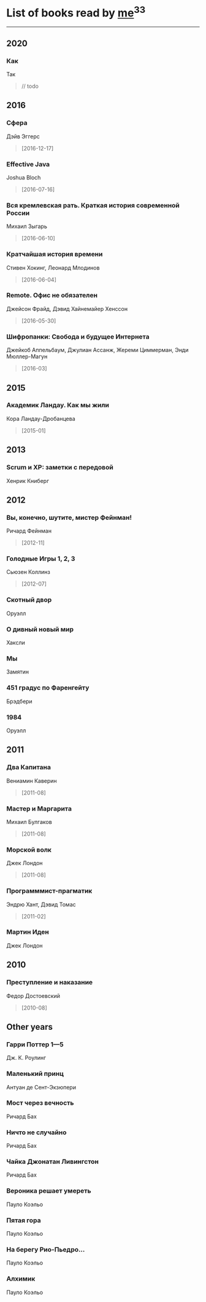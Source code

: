# List of books read by [me](http://www.knigopis.com/#/me/books?u=uJ7AN6q0Bl)<sup>33</sup>
---

## 2020

### Как
Так
> // todo



## 2016

### Сфера
Дэйв Эггерс
> [2016-12-17] 


### Effective Java
Joshua Bloch
> [2016-07-16] 


### Вся кремлевская рать. Краткая история современной России
Михаил Зыгарь
> [2016-06-10] 


### Кратчайшая история времени
Стивен Хокинг, Леонард Млодинов
> [2016-06-04] 


### Remote. Офис не обязателен
Джейсон Фрайд, Дэвид Хайнемайер Хенссон
> [2016-05-30] 


### Шифропанки: Свобода и будущее Интернета
Джейкоб Аппельбаум, Джулиан Ассанж, Жереми Циммерман, Энди Мюллер-Магун
> [2016-03] 



## 2015

### Академик Ландау. Как мы жили
Кора Ландау-Дробанцева
> [2015-01] 



## 2013

### Scrum и XP: заметки с передовой
Хенрик Книберг



## 2012

### Вы, конечно, шутите, мистер Фейнман!
Ричард Фейнман
> [2012-11] 


### Голодные Игры 1, 2, 3
Сьюзен Коллинз
> [2012-07] 


### Скотный двор
Оруэлл


### О дивный новый мир
Хаксли


### Мы
Замятин


### 451 градус по Фаренгейту
Брэдбери


### 1984
Оруэлл



## 2011

### Два Капитана
Вениамин Каверин
> [2011-08] 


### Мастер и Маргарита
Михаил Булгаков
> [2011-08] 


### Морской волк
Джек Лондон
> [2011-08] 


### Программмист-прагматик
Эндрю Хант, Дэвид Томас
> [2011-02] 


### Мартин Иден
Джек Лондон



## 2010

### Преступление и наказание
Федор Достоевский
> [2010-08] 



## Other years

### Гарри Поттер 1—5
Дж. К. Роулинг


### Маленький принц
Антуан де Сент-Экзюпери


### Мост через вечность
Ричард Бах


### Ничто не случайно
Ричард Бах


### Чайка Джонатан Ливингстон
Ричард Бах


### Вероника решает умереть
Пауло Коэльо


### Пятая гора
Пауло Коэльо


### На берегу Рио-Пьедро...
Пауло Коэльо


### Алхимик
Пауло Коэльо



